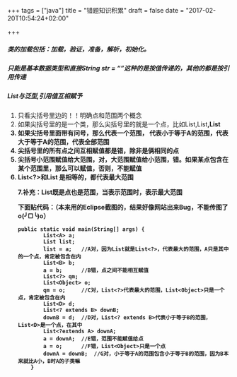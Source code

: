 +++
tags = ["java"]
title = "错题知识积累"
draft = false
date = "2017-02-20T10:54:24+02:00"

+++


##### 类的加载包括：加载，验证，准备，解析，初始化。

##### 只能是基本数据类型和直接String str = “”这种的是按值传递的，其他的都是按引用传递


##### List与泛型,引用值互相赋予


1. 只看尖括号里边的！！明确点和范围两个概念
2. 如果尖括号里的是一个类，那么尖括号里的就是一个点，比如List<A>,List<B>,List<Object>
3. 如果尖括号里面带有问号，那么代表一个范围，<? extends A> 代表小于等于A的范围，<? super A>代表大于等于A的范围，<?>代表全部范围
4. 尖括号里的所有点之间互相赋值都是错，除非是俩相同的点
5. 尖括号小范围赋值给大范围，对，大范围赋值给小范围，错。如果某点包含在某个范围里，那么可以赋值，否则，不能赋值
6. List<?>和List 是相等的，都代表最大范围

7.补充：List既是点也是范围，当表示范围时，表示最大范围

下面贴代码：（本来用的Eclipse截图的，结果好像网站出来Bug，不能传图了o(╯□╰)o）

	public static void main(String[] args) {
	        List<A> a;
	        List list;
	        list = a;   //A对，因为List就是List<?>，代表最大的范围，A只是其中的一个点，肯定被包含在内
	        List<B> b;
	        a = b;      //B错，点之间不能相互赋值
	        List<?> qm;
	        List<Object> o;
	        qm = o;     //C对，List<?>代表最大的范围，List<Object>只是一个点，肯定被包含在内
	        List<D> d;
	        List<? extends B> downB;
	        downB = d;  //D对，List<? extends B>代表小于等于B的范围，List<D>是一个点，在其中
	        List<?extends A> downA;
	        a = downA;  //E错，范围不能赋值给点
	        a = o;      //F错，List<Object>只是一个点
	        downA = downB;  //G对，小于等于A的范围包含小于等于B的范围，因为B本来就比A小，B时A的子类嘛
	    }